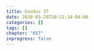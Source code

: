 ```yaml
---
title: Exodus 37
date: 2020-03-28T20:21:34-04:00
categories: []
tags: []
chapter: "037"
inprogress: false
---
```


